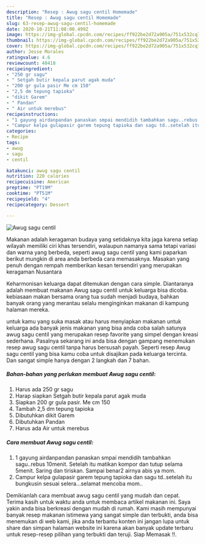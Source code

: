 ```yaml
---
description: "Resep : Awug sagu centil Homemade"
title: "Resep : Awug sagu centil Homemade"
slug: 63-resep-awug-sagu-centil-homemade
date: 2020-10-21T11:08:00.499Z
image: https://img-global.cpcdn.com/recipes/ff922be2d72a905a/751x532cq70/awug-sagu-centil-foto-resep-utama.jpg
thumbnail: https://img-global.cpcdn.com/recipes/ff922be2d72a905a/751x532cq70/awug-sagu-centil-foto-resep-utama.jpg
cover: https://img-global.cpcdn.com/recipes/ff922be2d72a905a/751x532cq70/awug-sagu-centil-foto-resep-utama.jpg
author: Jesse Morales
ratingvalue: 4.6
reviewcount: 40418
recipeingredient:
- "250 gr sagu"
- " Setgah butir kepala parut agak muda"
- "200 gr gula pasir Me cm 150"
- "2,5 dm tepung tapioka"
- "dikit Garem"
- " Pandan"
- " Air untuk merebus"
recipeinstructions:
- "1 gayung airdanpandan panaskan smpai mendidih tambahkan sagu..rebus 10menit. Setelah itu matikan kompor dan tutup selama 5menit. Saring dan tiriskan. Sampai benar2 airnya abis ya mom."
- "Campur kelpa gulapasir garem tepung tapioka dan sagu td..setelah itu bungkusin sesuai selera...selamat mencoba mom.."
categories:
- Recipe
tags:
- awug
- sagu
- centil

katakunci: awug sagu centil 
nutrition: 220 calories
recipecuisine: American
preptime: "PT19M"
cooktime: "PT51M"
recipeyield: "4"
recipecategory: Dessert

---
```



![Awug sagu centil](https://img-global.cpcdn.com/recipes/ff922be2d72a905a/751x532cq70/awug-sagu-centil-foto-resep-utama.jpg)

Makanan adalah keragaman budaya yang setidaknya kita jaga karena setiap wilayah memiliki ciri khas tersendiri, walaupun namanya sama tetapi variasi dan warna yang berbeda, seperti awug sagu centil yang kami paparkan berikut mungkin di area anda berbeda cara memasaknya. Masakan yang penuh dengan rempah memberikan kesan tersendiri yang merupakan keragaman Nusantara

Keharmonisan keluarga dapat ditemukan dengan cara simple. Diantaranya adalah membuat makanan Awug sagu centil untuk keluarga bisa dicoba. kebiasaan makan bersama orang tua sudah menjadi budaya, bahkan banyak orang yang merantau selalu menginginkan makanan di kampung halaman mereka.



untuk kamu yang suka masak atau harus menyiapkan makanan untuk keluarga ada banyak jenis makanan yang bisa anda coba salah satunya awug sagu centil yang merupakan resep favorite yang simpel dengan kreasi sederhana. Pasalnya sekarang ini anda bisa dengan gampang menemukan resep awug sagu centil tanpa harus bersusah payah.
Seperti resep Awug sagu centil yang bisa kamu coba untuk disajikan pada keluarga tercinta. Dan sangat simple hanya dengan 2 langkah dan 7 bahan.


<!--inarticleads1-->

##### Bahan-bahan yang perlukan membuat Awug sagu centil:

1. Harus ada 250 gr sagu
1. Harap siapkan  Setgah butir kepala parut agak muda
1. Siapkan 200 gr gula pasir. Me cm 150
1. Tambah 2,5 dm tepung tapioka
1. Dibutuhkan dikit Garem
1. Dibutuhkan  Pandan
1. Harus ada  Air untuk merebus




<!--inarticleads2-->

##### Cara membuat  Awug sagu centil:

1. 1 gayung airdanpandan panaskan smpai mendidih tambahkan sagu..rebus 10menit. Setelah itu matikan kompor dan tutup selama 5menit. Saring dan tiriskan. Sampai benar2 airnya abis ya mom.
1. Campur kelpa gulapasir garem tepung tapioka dan sagu td..setelah itu bungkusin sesuai selera...selamat mencoba mom..




Demikianlah cara membuat awug sagu centil yang mudah dan cepat. Terima kasih untuk waktu anda untuk membaca artikel makanan ini. Saya yakin anda bisa berkreasi dengan mudah di rumah. Kami masih mempunyai banyak resep makanan istimewa yang sangat simple dan terbukti, anda bisa menemukan di web kami, jika anda terbantu konten ini jangan lupa untuk share dan simpan halaman website ini karena akan banyak update terbaru untuk resep-resep pilihan yang terbukti dan teruji. Siap Memasak !!. 
